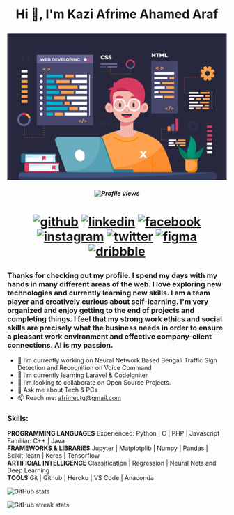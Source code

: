 

# <p align='center'>Hi 👋, I'm Kazi Afrime Ahamed Araf  </p>
![alt text](https://github.com/afrimearaf/afrimearaf/blob/main/developer.jpg "Logo Title Text 1")
##### <p align='center'>![Profile views](https://gpvc.arturio.dev/afrimearaf)   </p>
# <p align='center'> [<img src='https://cdn.jsdelivr.net/npm/simple-icons@3.0.1/icons/github.svg' alt='github' height='25'>](https://github.com/afrimearaf)  [<img src='https://cdn.jsdelivr.net/npm/simple-icons@3.0.1/icons/linkedin.svg' alt='linkedin' height='25'>](https://www.linkedin.com/in/afrimearaf/)  [<img src='https://cdn.jsdelivr.net/npm/simple-icons@3.0.1/icons/facebook.svg' alt='facebook' height='25' color='#3b5998'>](https://www.facebook.com/afrime.araf)  [<img src='https://cdn.jsdelivr.net/npm/simple-icons@3.0.1/icons/instagram.svg' alt='instagram' height='25'>](https://www.instagram.com/afrimearaf/)  [<img src='https://cdn.jsdelivr.net/npm/simple-icons@3.0.1/icons/twitter.svg' alt='twitter' height='25'>](https://twitter.com/kazi_afrime)  [<img src='https://cdn.jsdelivr.net/npm/simple-icons@3.0.1/icons/figma.svg' alt='figma' height='25'>](https://www.figma.com/@afrimearaf)  [<img src='https://cdn.jsdelivr.net/npm/simple-icons@3.0.1/icons/dribbble.svg' alt='dribbble' height='25'>](https://dribbble.com/AfrimeAraf)   </p>
### <p >Thanks for checking out my profile. I spend my days with my hands in many different areas of the web. I love exploring new technologies and currently learning new skills. I am a team player and creatively curious about self-learning. I'm very organized and enjoy getting to the end of projects and completing things. I feel that my strong work ethics and social skills are precisely what the business needs in order to ensure a pleasant work environment and effective company-client connections. AI is my passion.</p>

- 🔭 I’m currently working on  Neural Network Based Bengali Traffic Sign Detection and Recognition on Voice Command
- 🌱 I’m currently learning Laravel & CodeIgniter 
- 👯 I’m looking to collaborate on Open Source Projects.
- 💬 Ask me about Tech & PCs
- 📫 Reach me: [afrimectg@gmail.com](https://afrimectg@gmail.com)

### Skills:
<b>PROGRAMMING LANGUAGES</b> Experienced: Python | C | PHP | Javascript Familiar: C++ | Java <br>
<b>FRAMEWORKS & LIBRARIES</b> Jupyter | Matplotplib | Numpy | Pandas | Scikit-learn | Keras | Tensorflow <br>
<b>ARTIFICIAL INTELLIGENCE</b> Classification | Regression | Neural Nets and Deep Learning <br>
<b>TOOLS</b>  Git | Github | Heroku | VS Code | Anaconda <br>

![GitHub stats](https://github-readme-stats.vercel.app/api?username=afrimearaf&show_icons=true)  

![GitHub streak stats](https://github-readme-streak-stats.herokuapp.com/?user=afrimearaf)  
